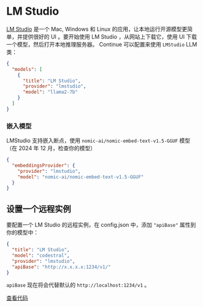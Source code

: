 # LM Studio

[LM Studio](https://lmstudio.ai) 是一个 Mac, Windows 和 Linux 的应用，让本地运行开源模型更简单，并提供很好的 UI 。要开始使用 LM Studio ，从网站上下载它，使用 UI 下载一个模型，然后打开本地推理服务器。 Continue 可以配置来使用 `LMStudio` LLM 类：

```json title="config.json"
{
  "models": [
    {
      "title": "LM Studio",
      "provider": "lmstudio",
      "model": "llama2-7b"
    }
  ]
}
```

### 嵌入模型

LMStudio 支持嵌入断点，使用 `nomic-ai/nomic-embed-text-v1.5-GGUF` 模型（在 2024 年 12 月，检查你的模型）

```json title="config.json"
{
  "embeddingsProvider": {
    "provider": "lmstudio",
    "model": "nomic-ai/nomic-embed-text-v1.5-GGUF"
  }
}
```

## 设置一个远程实例

要配置一个 LM Studio 的远程实例，在 config.json 中，添加 `"apiBase"` 属性到你的模型中：

```json title="config.json"
{
  "title": "LM Studio",
  "model": "codestral",
  "provider": "lmstudio",
  "apiBase": "http://x.x.x.x:1234/v1/"
}
```

`apiBase` 现在将会代替默认的 `http://localhost:1234/v1` 。

[查看代码](https://github.com/continuedev/continue/blob/main/core/llm/llms/LMStudio.ts)
